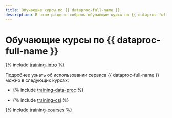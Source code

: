 ```yaml
---
title: Обучающие курсы по {{ dataproc-full-name }}
description: В этом разделе собраны обучающие курсы по {{ dataproc-full-name }}.
---
```


# Обучающие курсы по {{ dataproc-full-name }}

{% include [training-intro](../_includes/training/training-intro.md) %}

Подробнее узнать об использовании сервиса {{ dataproc-full-name }} можно в следующих курсах:

* {% include [training-data-proc](../_includes/training/training-data-proc.md) %}

* {% include [training-csi](../_includes/training/training-csi.md) %}

{% include [training-courses](../_includes/training/training-courses.md) %}
